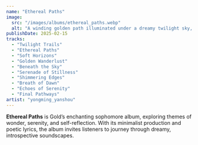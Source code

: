```yaml
---
name: "Ethereal Paths"
image:
  src: "/images/albums/ethereal_paths.webp"
  alt: "A winding golden path illuminated under a dreamy twilight sky, surrounded by minimalist landscapes with soft hues of blue and gold, evoking wonder and introspection."
publishDate: 2025-02-15
tracks:
  - "Twilight Trails"
  - "Ethereal Paths"
  - "Soft Horizons"
  - "Golden Wanderlust"
  - "Beneath the Sky"
  - "Serenade of Stillness"
  - "Shimmering Edges"
  - "Breath of Dawn"
  - "Echoes of Serenity"
  - "Final Pathways"
artist: "yongming_yanshou"
---
```


**Ethereal Paths** is Gold’s enchanting sophomore album, exploring themes of wonder, serenity, and self-reflection. With its minimalist production and poetic lyrics, the album invites listeners to journey through dreamy, introspective soundscapes.
